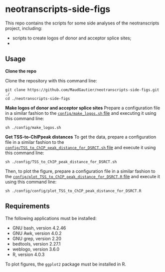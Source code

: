 # neotranscripts-side-figs

This repo contains the scripts for some side analyses of the neotranscripts project, including:

* scripts to create logos of donor and acceptor splice sites;
* 


## Usage

**Clone the repo**

Clone the repository with this command line:
```
git clone https://github.com/MaudGautier/neotranscripts-side-figs.git ./
cd ./neotranscripts-side-figs
```

**Make logos of donor and acceptor splice sites**
Prepare a configuration file in a similar fashion to the [``config/make_logos.sh`` file](https://github.com/MaudGautier/neotranscripts-side-figs/tree/main/config/make_logos.sh) and executing it using this command line:
```
sh ./config/make_logos.sh
```

**Get TSS-to-ChIPpeak distances**
To get the data, prepare a configuration file in a similar fashion to the [``config/TSS_to_ChIP_peak_distance_for_DSRCT.sh`` file](https://github.com/MaudGautier/neotranscripts-side-figs/tree/main/config/TSS_to_ChIP_peak_distance_for_DSRCT.sh) and execute it using this command line:
```
sh ./config/TSS_to_ChIP_peak_distance_for_DSRCT.sh
```

Then, to plot the figure, prepare a configuration file in a similar fashion to the [``config/plot_TSS_to_ChIP_peak_distance_for_DSRCT.R`` file](https://github.com/MaudGautier/neotranscripts-side-figs/tree/main/config/plot_TSS_to_ChIP_peak_distance_for_DSRCT.R) and execute it using this command line:
```
sh ./config/config/plot_TSS_to_ChIP_peak_distance_for_DSRCT.R
```


## Requirements

The following applications must be installed: 

* GNU bash, version 4.2.46
* GNU Awk, version 4.0.2
* GNU grep, version 2.20
* bedtools, version 2.27.1
* weblogo, version 3.6.0
* R, version 4.0.3

To plot figures, the `ggplot2` package must be installed in R.




